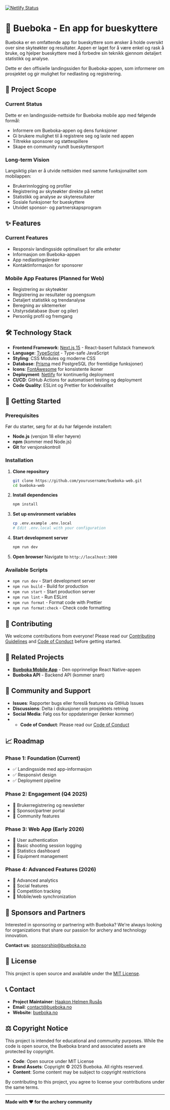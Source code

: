 [![Netlify Status](https://api.netlify.com/api/v1/badges/967e4407-40fe-4f0f-b941-0822b4a26adb/deploy-status)](https://app.netlify.com/sites/bueboka/deploys)

# 🏹 Bueboka - En app for bueskyttere

Bueboka er en omfattende app for bueskyttere som ønsker å holde oversikt over sine skyteøkter og resultater. Appen er
laget for å være enkel og rask å bruke, og hjelper bueskyttere med å forbedre sin teknikk gjennom detaljert statistikk
og analyse.

Dette er den offisielle landingssiden for Bueboka-appen, som informerer om prosjektet og gir mulighet for nedlasting og
registrering.

## 🎯 Project Scope

### Current Status

Dette er en landingsside-nettside for Bueboka mobile app med følgende formål:

- Informere om Bueboka-appen og dens funksjoner
- Gi brukere mulighet til å registrere seg og laste ned appen
- Tiltrekke sponsorer og støttespillere
- Skape en community rundt bueskyttersport

### Long-term Vision

Langsiktig plan er å utvide nettsiden med samme funksjonalitet som mobilappen:

- Brukerinnlogging og profiler
- Registrering av skyteøkter direkte på nettet
- Statistikk og analyse av skyteresultater
- Sosiale funksjoner for bueskyttere
- Utvidet sponsor- og partnerskapsprogram

## ✨ Features

### Current Features

- Responsiv landingsside optimalisert for alle enheter
- Informasjon om Bueboka-appen
- App nedlastingslenker
- Kontaktinformasjon for sponsorer

### Mobile App Features (Planned for Web)

- Registrering av skyteøkter
- Registrering av resultater og poengsum
- Detaljert statistikk og trendanalyse
- Beregning av siktemerker
- Utstyrsdatabase (buer og piler)
- Personlig profil og fremgang

## 🛠 Technology Stack

- **Frontend Framework**: [Next.js 15](https://nextjs.org/) - React-basert fullstack framework
- **Language**: [TypeScript](https://www.typescriptlang.org/) - Type-safe JavaScript
- **Styling**: CSS Modules og moderne CSS
- **Database**: [Prisma](https://www.prisma.io/) med PostgreSQL (for fremtidige funksjoner)
- **Icons**: [FontAwesome](https://fontawesome.com/) for konsistente ikoner
- **Deployment**: [Netlify](https://www.netlify.com/) for kontinuerlig deployment
- **CI/CD**: GitHub Actions for automatisert testing og deployment
- **Code Quality**: ESLint og Prettier for kodekvalitet

## 🚀 Getting Started

### Prerequisites

Før du starter, sørg for at du har følgende installert:

- **Node.js** (versjon 18 eller høyere)
- **npm** (kommer med Node.js)
- **Git** for versjonskontroll

### Installation

1. **Clone repository**

   ```bash
   git clone https://github.com/yourusername/bueboka-web.git
   cd bueboka-web
   ```

2. **Install dependencies**

   ```bash
   npm install
   ```

3. **Set up environment variables**

   ```bash
   cp .env.example .env.local
   # Edit .env.local with your configuration
   ```

4. **Start development server**

   ```bash
   npm run dev
   ```

5. **Open browser**
   Navigate to `http://localhost:3000`

### Available Scripts

- `npm run dev` - Start development server
- `npm run build` - Build for production
- `npm run start` - Start production server
- `npm run lint` - Run ESLint
- `npm run format` - Format code with Prettier
- `npm run format:check` - Check code formatting

## 🤝 Contributing

We welcome contributions from everyone! Please read our [Contributing Guidelines](CONTRIBUTING.md)
and [Code of Conduct](CODE_OF_CONDUCT.md) before getting started.

## 🌟 Related Projects

- **[Bueboka Mobile App](https://github.com/haakonhelmenrusas/Bueboka)** - Den opprinnelige React Native-appen
- **Bueboka API** - Backend API (kommer snart)

## 🎯 Community and Support

- **Issues**: Rapporter bugs eller foreslå features via GitHub Issues
- **Discussions**: Delta i diskusjoner om prosjektets retning
- **Social Media**: Følg oss for oppdateringer (lenker kommer)
- - **Code of Conduct**: Please read our [Code of Conduct](CODE_OF_CONDUCT.md)

## 📈 Roadmap

### Phase 1: Foundation (Current)

- ✅ Landingsside med app-informasjon
- ✅ Responsivt design
- ✅ Deployment pipeline

### Phase 2: Engagement (Q4 2025)

- 🔄 Brukerregistrering og newsletter
- 🔄 Sponsor/partner portal
- 🔄 Community features

### Phase 3: Web App (Early 2026)

- 🔄 User authentication
- 🔄 Basic shooting session logging
- 🔄 Statistics dashboard
- 🔄 Equipment management

### Phase 4: Advanced Features (2026)

- 🔄 Advanced analytics
- 🔄 Social features
- 🔄 Competition tracking
- 🔄 Mobile/web synchronization

## 🤝 Sponsors and Partners

Interested in sponsoring or partnering with Bueboka? We're always looking for organizations that share our passion for
archery and technology innovation.

**Contact us**: [sponsorship@bueboka.no](mailto:sponsorship@bueboka.no)

## 📄 License

This project is open source and available under the [MIT License](LICENSE).

## 📞 Contact

- **Project Maintainer**: [Haakon Helmen Rusås](https://github.com/haakonhelmenrusas)
- **Email**: contact@bueboka.no
- **Website**: [bueboka.no](https://bueboka.no)

## ⚖️ Copyright Notice

This project is intended for educational and community purposes. While the code is open source, the Bueboka brand and
associated assets are protected by copyright.

- **Code**: Open source under MIT License
- **Brand Assets**: Copyright © 2025 Bueboka. All rights reserved.
- **Content**: Some content may be subject to copyright restrictions

By contributing to this project, you agree to license your contributions under the same terms.

---

**Made with ❤️ for the archery community**

```

```
